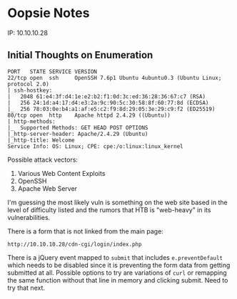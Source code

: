 # Oopsie Notes

IP: 10.10.10.28

## Initial Thoughts on Enumeration

```
PORT   STATE SERVICE VERSION
22/tcp open  ssh     OpenSSH 7.6p1 Ubuntu 4ubuntu0.3 (Ubuntu Linux; protocol 2.0)
| ssh-hostkey: 
|   2048 61:e4:3f:d4:1e:e2:b2:f1:0d:3c:ed:36:28:36:67:c7 (RSA)
|   256 24:1d:a4:17:d4:e3:2a:9c:90:5c:30:58:8f:60:77:8d (ECDSA)
|_  256 78:03:0e:b4:a1:af:e5:c2:f9:8d:29:05:3e:29:c9:f2 (ED25519)
80/tcp open  http    Apache httpd 2.4.29 ((Ubuntu))
| http-methods: 
|_  Supported Methods: GET HEAD POST OPTIONS
|_http-server-header: Apache/2.4.29 (Ubuntu)
|_http-title: Welcome
Service Info: OS: Linux; CPE: cpe:/o:linux:linux_kernel
```

Possible attack vectors:

1. Various Web Content Exploits
1. OpenSSH
1. Apache Web Server

I'm guessing the most likely vuln is something on the web site based in the level of difficulty listed and the rumors that HTB is "web-heavy" in its vulnerabilities.

There is a form that is not linked from the main page:

```
http://10.10.10.28/cdn-cgi/login/index.php
```

There is a jQuery event mapped to `submit` that includes `e.preventDefault` which needs to be disabled since it is preventing the form data from getting submitted at all. Possible options to try are variations of `curl` or remapping the same function without that line in memory and clicking submit. Need to try that next.

